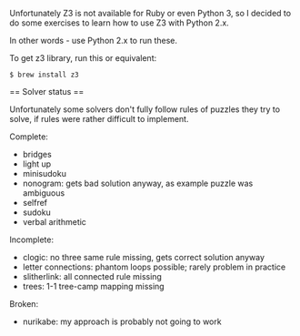 Unfortunately Z3 is not available for Ruby or even Python 3,
so I decided to do some exercises to learn how to use Z3 with Python 2.x.

In other words - use Python 2.x to run these.

To get z3 library, run this or equivalent:

    $ brew install z3

== Solver status ==

Unfortunately some solvers don't fully follow rules of puzzles they try to solve,
if rules were rather difficult to implement.

Complete:
* bridges
* light up
* minisudoku
* nonogram: gets bad solution anyway, as example puzzle was ambiguous
* selfref
* sudoku
* verbal arithmetic

Incomplete:
* clogic: no three same rule missing, gets correct solution anyway
* letter connections: phantom loops possible; rarely problem in practice
* slitherlink: all connected rule missing
* trees: 1-1 tree-camp mapping missing

Broken:
* nurikabe: my approach is probably not going to work
